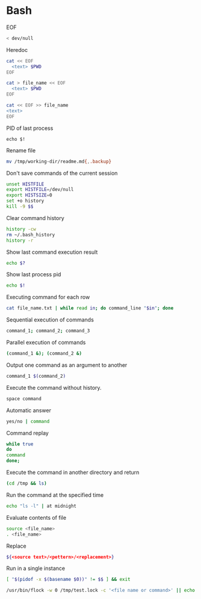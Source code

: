 # Bash

EOF

```bash
< dev/null
```

Heredoc

```bash
cat << EOF
  <text> $PWD
EOF
```

```bash
cat > file_name << EOF
  <text> $PWD
EOF
```

```bash
cat << EOF >> file_name
<text>
EOF
```

PID of last process

```nash
echo $!
```

Rename file

```bash
mv /tmp/working-dir/readme.md{,.backup}
```

Don't save commands of the current session

```bash
unset HISTFILE
export HISTFILE=/dev/null
export HISTSIZE=0
set +o history
kill -9 $$
```

Clear command history

```bash
history -cw
rm ~/.bash_history
history -r
```

Show last command execution result

```bash
echo $?
```

Show last process pid

```bash
echo $!
```

Executing command for each row

```bash
cat file_name.txt | while read in; do command_line "$in"; done
```

Sequential execution of commands

```bash
command_1; command_2; command_3
```

Parallel execution of commands

```bash
(command_1 &); (command_2 &)
```

Output one command as an argument to another

```bash
command_1 $(command_2)
```

Execute the command without history.

```bash
space command
```

Automatic answer

```bash
yes/no | command
```

Сommand replay

```bash
while true
do
command
done;
```

Execute the command in another directory and return

```bash
(cd /tmp && ls)
```

Run the command at the specified time

```bash
echo "ls -l" | at midnight
```

Evaluate contents of file

```bash
source <file_name>
. <file_name>
```

Replace

```bash
${<source text>/<pettern>/<replacement>}
```

Run in a single instance

```bash
[ "$(pidof -x $(basename $0))" != $$ ] && exit
```

```bash
/usr/bin/flock -w 0 /tmp/test.lock -c '<file name or command>' || echo "cannot be executed an instance already runs"
```
